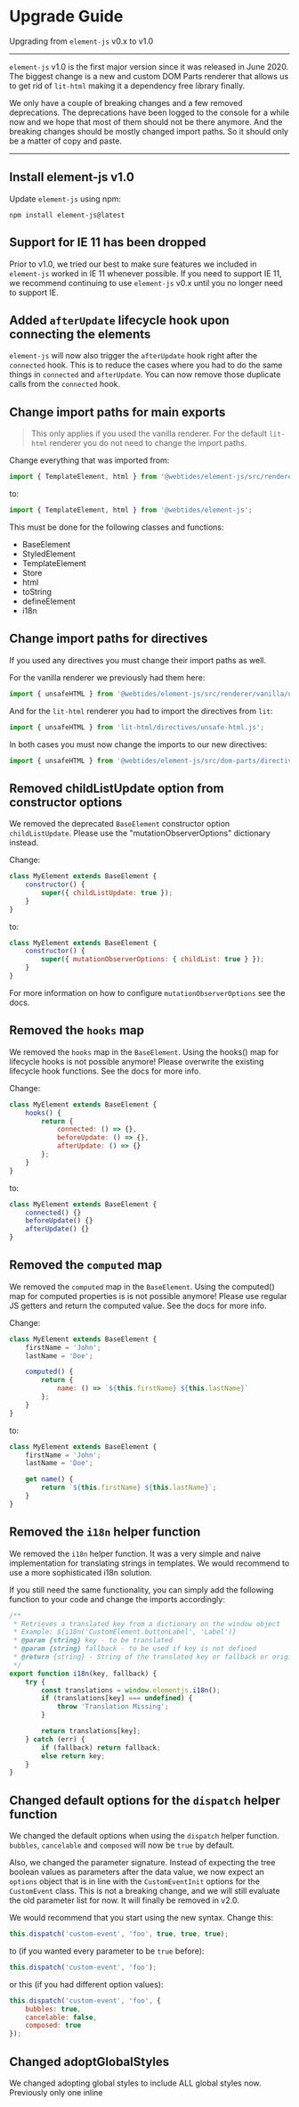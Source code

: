 # Upgrade Guide

Upgrading from `element-js` v0.x to v1.0

---

`element-js` v1.0 is the first major version since it was released in June 2020. The biggest change is a new and custom DOM Parts renderer that allows us to get rid of `lit-html` making it a dependency free library finally.

We only have a couple of breaking changes and a few removed deprecations. The deprecations have been logged to the console for a while now and we hope that most of them should not be there anymore. And the breaking changes should be mostly changed import paths. So it should only be a matter of copy and paste.

---

## Install element-js v1.0

Update `element-js` using npm:

```
npm install element-js@latest
```

## Support for IE 11 has been dropped

Prior to v1.0, we tried our best to make sure features we included in `element-js` worked in IE 11 whenever possible. If you need to support IE 11, we recommend continuing to use `element-js` v0.x until you no longer need to support IE.

## Added `afterUpdate` lifecycle hook upon connecting the elements

`element-js` will now also trigger the `afterUpdate` hook right after the `connected` hook. This is to reduce the cases where you had to do the same things in `connected` and `afterUpdate`. You can now remove those duplicate calls from the `connected` hook.

## Change import paths for main exports

> This only applies if you used the vanilla renderer. For the default `lit-html` renderer you do not need to change the import paths.

Change everything that was imported from:

```javascript
import { TemplateElement, html } from '@webtides/element-js/src/renderer/vanilla';
```

to:

```javascript
import { TemplateElement, html } from '@webtides/element-js';
```

This must be done for the following classes and functions:

-   BaseElement
-   StyledElement
-   TemplateElement
-   Store
-   html
-   toString
-   defineElement
-   i18n

## Change import paths for directives

If you used any directives you must change their import paths as well.

For the vanilla renderer we previously had them here:

```javascript
import { unsafeHTML } from '@webtides/element-js/src/renderer/vanilla/util/directives.js';
```

And for the `lit-html` renderer you had to import the directives from `lit`:

```javascript
import { unsafeHTML } from 'lit-html/directives/unsafe-html.js';
```

In both cases you must now change the imports to our new directives:

```javascript
import { unsafeHTML } from '@webtides/element-js/src/dom-parts/directives';
```

## Removed childListUpdate option from constructor options

We removed the deprecated `BaseElement` constructor option `childListUpdate`. Please use the "mutationObserverOptions" dictionary instead.

Change:

```javascript
class MyElement extends BaseElement {
    constructor() {
        super({ childListUpdate: true });
    }
}
```

to:

```javascript
class MyElement extends BaseElement {
    constructor() {
        super({ mutationObserverOptions: { childList: true } });
    }
}
```

For more information on how to configure `mutationObserverOptions` see the docs.

## Removed the `hooks` map

We removed the `hooks` map in the `BaseElement`. Using the hooks() map for lifecycle hooks is not possible anymore! Please overwrite the existing lifecycle hook functions. See the docs for more info.

Change:

```javascript
class MyElement extends BaseElement {
    hooks() {
        return {
            connected: () => {},
            beforeUpdate: () => {},
            afterUpdate: () => {}
        };
    }
}
```

to:

```javascript
class MyElement extends BaseElement {
    connected() {}
    beforeUpdate() {}
    afterUpdate() {}
}
```

## Removed the `computed` map

We removed the `computed` map in the `BaseElement`. Using the computed() map for computed properties is is not possible anymore! Please use regular JS getters and return the computed value. See the docs for more info.

Change:

```javascript
class MyElement extends BaseElement {
    firstName = 'John';
    lastName = 'Doe';

    computed() {
        return {
            name: () => `${this.firstName} ${this.lastName}`
        };
    }
}
```

to:

```javascript
class MyElement extends BaseElement {
    firstName = 'John';
    lastName = 'Doe';

    get name() {
        return `${this.firstName} ${this.lastName}`;
    }
}
```

## Removed the `i18n` helper function

We removed the `i18n` helper function. It was a very simple and naive implementation for translating strings in templates. We would recommend to use a more sophisticated i18n solution.

If you still need the same functionality, you can simply add the following function to your code and change the imports accordingly:

```javascript
/**
 * Retrieves a translated key from a dictionary on the window object
 * Example: ${i18n('CustomElement.buttonLabel', 'Label')}
 * @param {string} key - to be translated
 * @param {string} fallback - to be used if key is not defined
 * @return {string} - String of the translated key or fallback or original key
 */
export function i18n(key, fallback) {
    try {
        const translations = window.elementjs.i18n();
        if (translations[key] === undefined) {
            throw 'Translation Missing';
        }

        return translations[key];
    } catch (err) {
        if (fallback) return fallback;
        else return key;
    }
}
```

## Changed default options for the `dispatch` helper function

We changed the default options when using the `dispatch` helper function. `bubbles`, `cancelable` and `composed` will now be `true` by default.

Also, we changed the parameter signature. Instead of expecting the tree boolean values as parameters after the data value, we now expect an `options` object that is in line with the `CustomEventInit` options for the `CustomEvent` class. This is not a breaking change, and we will still evaluate the old parameter list for now. It will finally be removed in v2.0.

We would recommend that you start using the new syntax. Change this:

```javascript
this.dispatch('custom-event', 'foo', true, true, true);
```

to (if you wanted every parameter to be `true` before):

```javascript
this.dispatch('custom-event', 'foo');
```

or this (if you had different option values):

```javascript
this.dispatch('custom-event', 'foo', {
    bubbles: true,
    cancelable: false,
    composed: true
});
```

## Changed adoptGlobalStyles

We changed adopting global styles to include ALL global styles now. Previously only one inline <style> with the ID of '#globalStyles' would be adopted. For more information see the docs. We think that this is the behaviour that one would actually want.

If you still need it to be the way it was before, please change the `adoptGlobalStyles` option value from:

```javascript
export class ShadowElement extends TemplateElement {
    constructor() {
        super({ adoptGlobalStyles: true });
    }
}
```

to:

```javascript
export class ShadowElement extends TemplateElement {
    constructor() {
        super({ adoptGlobalStyles: '#globalStyles' });
    }
}
```
